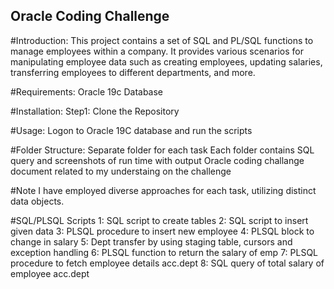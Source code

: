 ## Oracle Coding Challenge

#Introduction:
This project contains a set of SQL and PL/SQL functions to manage employees within a company. It provides various
scenarios for manipulating employee data such as creating employees, updating salaries, transferring employees
to different departments, and more.

#Requirements:
Oracle 19c Database

#Installation:
Step1: Clone the Repository

#Usage:
Logon to Oracle 19C database and run the scripts

#Folder Structure:
Separate folder for each task
Each folder contains SQL query and screenshots of run time with output
Oracle coding challange document related to my understaing on the challenge

#Note
I have employed diverse approaches for each task, utilizing distinct data objects.

#SQL/PLSQL Scripts
1: SQL script to create tables
2: SQL script to insert given data
3: PLSQL procedure to insert new employee
4: PLSQL block to change in salary
5: Dept transfer by using staging table, cursors and exception handling
6: PLSQL function to return the salary of emp
7: PLSQL procedure to fetch employee details acc.dept
8: SQL query of total salary of employee acc.dept
